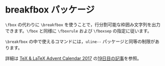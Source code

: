 # breakfbox パッケージ

`\fbox` の代わりに `\breakfbox` を使うことで，行分割可能な枠囲み文字列を出力できます。`\fbox` と同様に `\fboxrule` および `\fboxsep` の指定に従います。

`\breakfbox` の中で使えるコマンドには，`uline--` パッケージと同等の制限があります。

詳細は [TeX & LaTeX Advent Calendar 2017](https://adventar.org/calendars/2229) の[19日目の記事](http://doratex.hatenablog.jp/entry/20171219/1513609345)を参照。